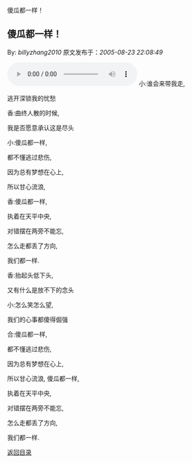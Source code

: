 傻瓜都一样！
## 傻瓜都一样！

By: *billyzhang2010* 原文发布于：*2005-08-23 22:08:49*

![傻瓜都一样！](http&#58;//www.ksolu.com/yx/fc/傻瓜都一样.wma)
 小&#58;谁会来带我走,

逃开深锁我的忧愁

香&#58;曲终人散的时候,

我是否愿意承认这是尽头

小&#58;傻瓜都一样,

都不懂逃过悲伤,

因为总有梦想在心上,

所以甘心流浪,

香&#58;傻瓜都一样,

执着在天平中央,

对错摆在两旁不能忘,

怎么走都丢了方向,

我们都一样.

香&#58;抬起头低下头,

又有什么是放不下的念头

小&#58;怎么笑怎么望,

我们的心事都傻得倔强

合&#58;傻瓜都一样,

都不懂逃过悲伤,

因为总有梦想在心上,

所以甘心流浪,
傻瓜都一样,

执着在天平中央,

对错摆在两旁不能忘,

怎么走都丢了方向,

我们都一样.

[返回目录](index.html)
